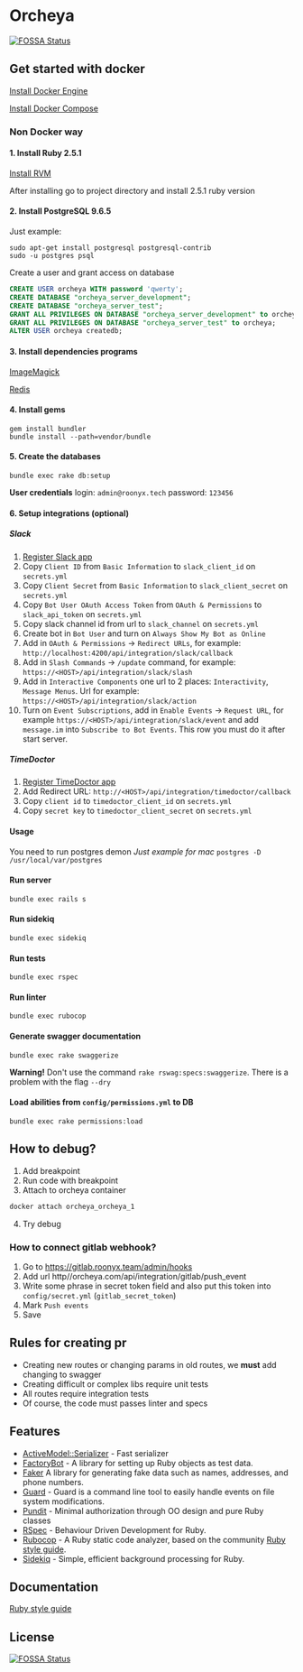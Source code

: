 # Orcheya
[![FOSSA Status](https://app.fossa.com/api/projects/git%2Bgithub.com%2Froonyx-tech%2Forcheya-backend.svg?type=shield)](https://app.fossa.com/projects/git%2Bgithub.com%2Froonyx-tech%2Forcheya-backend?ref=badge_shield)


## Get started with docker

[Install Docker Engine](https://docs.docker.com/engine/installation/)

[Install Docker Compose](https://docs.docker.com/compose/install/)

### Non Docker way
#### 1. Install Ruby 2.5.1

[Install RVM](https://rvm.io/rvm/install)

After installing go to project directory and install 2.5.1 ruby version

#### 2. Install PostgreSQL 9.6.5

Just example:
```
sudo apt-get install postgresql postgresql-contrib
sudo -u postgres psql
```
Create a user and grant access on database
```sql
CREATE USER orcheya WITH password 'qwerty';
CREATE DATABASE "orcheya_server_development";
CREATE DATABASE "orcheya_server_test";
GRANT ALL PRIVILEGES ON DATABASE "orcheya_server_development" to orcheya;
GRANT ALL PRIVILEGES ON DATABASE "orcheya_server_test" to orcheya;
ALTER USER orcheya createdb;
```

#### 3. Install dependencies programs
[ImageMagick](https://www.imagemagick.org/script/download.php)

[Redis](https://redis.io/download)

#### 4. Install gems
```
gem install bundler
bundle install --path=vendor/bundle
```
#### 5. Create the databases
```
bundle exec rake db:setup
```

**User credentials**
login: `admin@roonyx.tech`
password: `123456`

#### 6. Setup integrations (optional)
##### Slack
1. [Register Slack app](https://api.slack.com/apps)
2. Copy `Client ID` from `Basic Information` to `slack_client_id` on `secrets.yml`
3. Copy `Client Secret` from `Basic Information` to `slack_client_secret` on `secrets.yml`
4. Copy `Bot User OAuth Access Token` from `OAuth & Permissions` to `slack_api_token` on `secrets.yml`
5. Copy slack channel id from url to `slack_channel` on `secrets.yml`
6. Create bot in `Bot User` and turn on `Always Show My Bot as Online`
7. Add in `OAuth & Permissions` -> `Redirect URLs`, for example: `http://localhost:4200/api/integration/slack/callback`
8. Add in `Slash Commands` -> `/update` command, for example: `https://<HOST>/api/integration/slack/slash`
9. Add in `Interactive Components` one url to 2 places: `Interactivity`, `Message Menus`. Url for example: `https://<HOST>/api/integration/slack/action`
10. Turn on `Event Subscriptions`, add in `Enable Events` -> `Request URL`, for example `https://<HOST>/api/integration/slack/event` and add `message.im` into `Subscribe to Bot Events`. This row you must do it after start server.

##### TimeDoctor
1. [Register TimeDoctor app](https://webapi.timedoctor.com/app)
2. Add Redirect URL: `http://<HOST>/api/integration/timedoctor/callback`
3. Copy `client id` to `timedoctor_client_id` on `secrets.yml`
4. Copy `secret key` to `timedoctor_client_secret` on `secrets.yml`

#### Usage

You need to run postgres demon
*Just example for mac* `postgres -D /usr/local/var/postgres`

#### Run server
```
bundle exec rails s
```

#### Run sidekiq
```
bundle exec sidekiq
```

#### Run tests
```
bundle exec rspec
```

#### Run linter
```
bundle exec rubocop
```

#### Generate swagger documentation
```
bundle exec rake swaggerize
```
**Warning!** Don't use the command `rake rswag:specs:swaggerize`. There is a problem with the flag `--dry`

#### Load abilities from `config/permissions.yml` to DB
```
bundle exec rake permissions:load
```

## How to debug?

1. Add breakpoint
2. Run code with breakpoint
3. Attach to orcheya container
```sh
docker attach orcheya_orcheya_1
```
4. Try debug


### How to connect gitlab webhook?
1. Go to https://gitlab.roonyx.team/admin/hooks
2. Add url http//orcheya.com/api/integration/gitlab/push_event
3. Write some phrase in secret token field and also put this token into `config/secret.yml` (`gitlab_secret_token`)
4. Mark `Push events` 
5. Save

## Rules for creating pr
* Creating new routes or changing params in old routes, we **must** add changing to swagger
* Creating difficult or complex libs require unit tests
* All routes require integration tests
* Of course, the code must passes linter and specs

## Features

* [ActiveModel::Serializer](https://github.com/rails-api/active_model_serializers) - Fast serializer
* [FactoryBot](https://github.com/thoughtbot/factory_bot) - A library for setting up Ruby objects as test data.
* [Faker](https://github.com/stympy/faker) A library for generating fake data such as names, addresses, and phone numbers.
* [Guard](http://guardgem.org) - Guard is a command line tool to easily handle events on file system modifications.
* [Pundit](https://github.com/varvet/pundit) - Minimal authorization through OO design and pure Ruby classes
* [RSpec](http://rspec.info) - Behaviour Driven Development for Ruby.
* [Rubocop](http://rubocop.readthedocs.io) - A Ruby static code analyzer, based on the community [Ruby style guide](https://github.com/bbatsov/ruby-style-guide).
* [Sidekiq](https://sidekiq.org/) - Simple, efficient background processing for Ruby.

## Documentation

[Ruby style guide](https://github.com/bbatsov/ruby-style-guide)


## License
[![FOSSA Status](https://app.fossa.com/api/projects/git%2Bgithub.com%2Froonyx-tech%2Forcheya-backend.svg?type=large)](https://app.fossa.com/projects/git%2Bgithub.com%2Froonyx-tech%2Forcheya-backend?ref=badge_large)